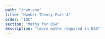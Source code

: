 ```yaml
---
path: "/num-one"
title: "Number Theory Part-A"
order: "10C"
section: "Maths for DSA"
description: "learn maths required in DSA"
---
```

